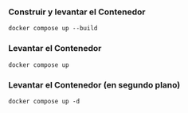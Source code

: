 ### Construir y levantar el Contenedor

```
docker compose up --build
```

### Levantar el Contenedor

```
docker compose up
```

### Levantar el Contenedor (en segundo plano)

```
docker compose up -d
```